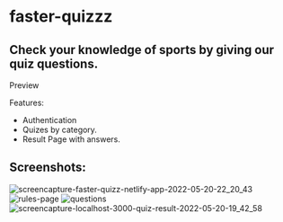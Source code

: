 # faster-quizzz
 
## Check your knowledge of sports by giving our quiz questions.

Preview

Features:
- Authentication
- Quizes by category.
- Result Page with answers.

## Screenshots: 
![screencapture-faster-quizz-netlify-app-2022-05-20-22_20_43](https://user-images.githubusercontent.com/76443142/169575268-058f5c85-bc74-45ed-a721-12cd13318e27.png)
![rules-page](https://user-images.githubusercontent.com/76443142/169575526-67fbf2f4-b5c0-455f-8d6f-45824ed1ffc6.png)
![questions](https://user-images.githubusercontent.com/76443142/169575547-95d6e1fa-da09-40b7-ba44-b91b615e7729.png)
![screencapture-localhost-3000-quiz-result-2022-05-20-19_42_58](https://user-images.githubusercontent.com/76443142/169575573-1816071c-ecba-4b4d-afe2-52368bb26fb3.png)
